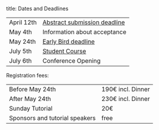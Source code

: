 title: Dates and Deadlines


|            |                                  |
|------------|----------------------------------|
|April 12th  |[Abstract submission deadline](abstracts.html)      |
|May 4th     |Information about acceptance      |
|May 24th    |[Early Bird deadline](registration.html)             |
|July 5th    |[Student Course](sunday.html)               |
|July 6th    |Conference Opening                |


Registration fees:

|            |                                  |
|------------|----------------------------------|
|Before May 24th |190€ incl. Dinner      |
|After May 24th   |230€ incl. Dinner      |
|Sunday Tutorial   |20€              |
|Sponsors and tutorial speakers   |free                  |




